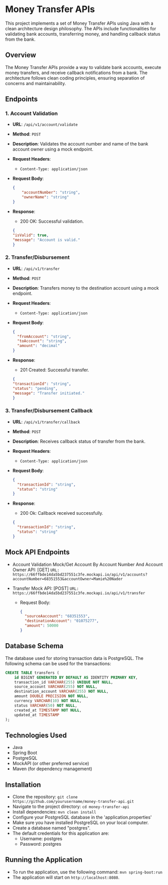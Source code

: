 # Money Transfer APIs

This project implements a set of Money Transfer APIs using Java with a clean architecture design philosophy. The APIs include functionalities for validating bank accounts, transferring money, and handling callback status from the bank.

## Overview

The Money Transfer APIs provide a way to validate bank accounts, execute money transfers, and receive callback notifications from a bank. The architecture follows clean coding principles, ensuring separation of concerns and maintainability.

## Endpoints

### 1. Account Validation

- **URL**: `/api/v1/account/validate`
- **Method**: `POST`
- **Description**: Validates the account number and name of the bank account owner using a mock endpoint.
  
- **Request Headers**:
  - `Content-Type: application/json`

- **Request Body**:
  ```json
  {
      "accountNumber": "string",
      "ownerName": "string"
  }
  ```

- **Response**:
    * 200 OK: Successful validation.
    ```json
    {
    "isValid": true,
    "message": "Account is valid."
    }
    ```

### 2. Transfer/Disbursement

- **URL**: `/api/v1/transfer`
- **Method**: `POST`
- **Description**: Transfers money to the destination account using a mock endpoint.
  
- **Request Headers**:
  - `Content-Type: application/json`

- **Request Body**:
  ```json
  {
    "fromAccount": "string",
    "toAccount": "string",
    "amount": "decimal"
  }
  ```

- **Response**:
    * 201 Created: Successful transfer.
    ```json
    {
    "transactionId": "string",
    "status": "pending",
    "message": "Transfer initiated."
    }
    ```

### 3. Transfer/Disbursement Callback

- **URL**: `/api/v1/transfer/callback`
- **Method**: `POST`
- **Description**: Receives callback status of transfer from the bank.
  
- **Request Headers**:
  - `Content-Type: application/json`

- **Request Body**:
  ```json
  {
    "transactionId": "string",
    "status": "string"
  }
  ```

- **Response**:
    * 200 Ok: Callback received successfully.
    ```json
    {
      "transactionId": "string",
      "status": "string"
    }
    ```

## Mock API Endpoints
- Account Validation Mock/Get Account By Account Number And Account Owner API: [GET] `URL: https://66ffbde14da5bd237551c3fe.mockapi.io/api/v1/accounts?accountNumber=68351553&accountOwner=Mamie%20Nader`

- Transfer Mock API: [POST] `URL: https://66ffbde14da5bd237551c3fe.mockapi.io/api/v1/transfer`
  - Request Body:
    ```json
    {
      "sourceAaccount": "68351553",
      "destinationAccount": "01075277",
      "amount": 50000
    }
    ```

## Database Schema
The database used for storing transaction data is PostgreSQL. The following schema can be used for the transactions:
```sql
CREATE TABLE transfers (
    id BIGINT GENERATED BY DEFAULT AS IDENTITY PRIMARY KEY,
    transaction_id VARCHAR(255) UNIQUE NOT NULL,
    source_account VARCHAR(255) NOT NULL,
    destination_account VARCHAR(255) NOT NULL,
    amount DOUBLE PRECISION NOT NULL,
    currency VARCHAR(10) NOT NULL,
    status VARCHAR(50) NOT NULL,
    created_at TIMESTAMP NOT NULL,
    updated_at TIMESTAMP
);
```

## Technologies Used
- Java
- Spring Boot
- PostgreSQL
- MockAPI (or other preferred service)
- Maven (for dependency management)

## Installation
- Clone the repository: `git clone https://github.com/yourusername/money-transfer-api.git`
- Navigate to the project directory: `cd money-transfer-api`
- Install dependencies: `mvn clean install`
- Configure your PostgreSQL database in the 'application.properties'
- Make sure you have installed PostgreSQL on your local computer.
- Create a database named "postgres".
- The default credentials for this application are:
  - Username: postgres
  - Password: postgres

## Running the Application
- To run the application, use the following command: `mvn spring-boot:run`
 - The application will start on `http://localhost:8080`.
